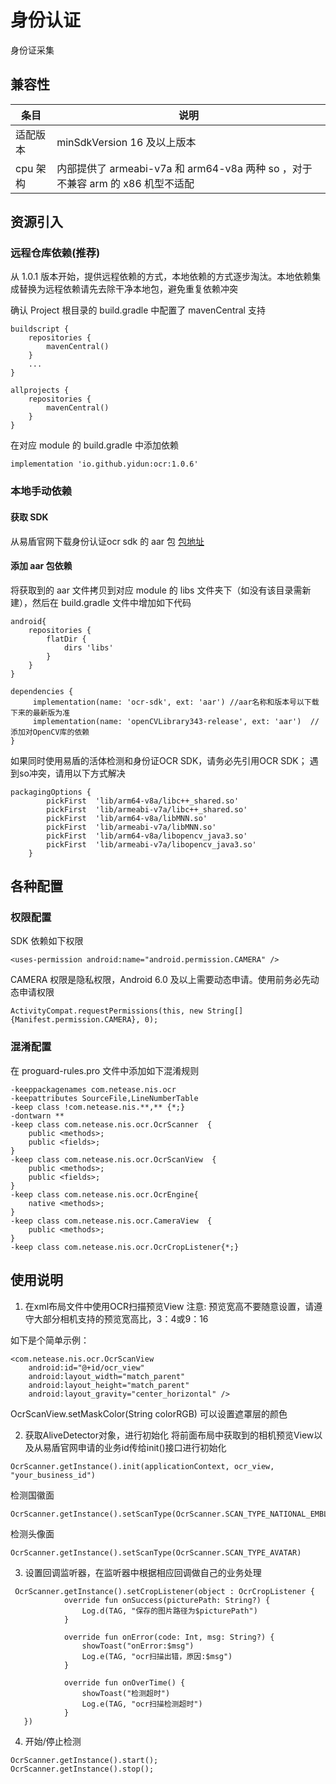 # 身份认证
身份证采集

## 兼容性
| 条目        | 说明                                                                      |
| ----------- | -----------------------------------------------------------------------  |
| 适配版本    | minSdkVersion 16 及以上版本                                                 |
| cpu 架构    | 内部提供了 armeabi-v7a 和 arm64-v8a 两种 so ，对于不兼容 arm 的 x86 机型不适配 |

## 资源引入

### 远程仓库依赖(推荐)
从 1.0.1 版本开始，提供远程依赖的方式，本地依赖的方式逐步淘汰。本地依赖集成替换为远程依赖请先去除干净本地包，避免重复依赖冲突

确认 Project 根目录的 build.gradle 中配置了 mavenCentral 支持

```
buildscript {
    repositories {
        mavenCentral()
    }
    ...
}

allprojects {
    repositories {
        mavenCentral()
    }
}
```
在对应 module 的 build.gradle 中添加依赖

```
implementation 'io.github.yidun:ocr:1.0.6'
```
### 本地手动依赖

#### 获取 SDK 

从易盾官网下载身份认证ocr sdk 的 aar 包 [包地址](https://support.dun.163.com/documents/391676076156063744?docId=535291444139208704)

#### 添加 aar 包依赖

将获取到的 aar 文件拷贝到对应 module 的 libs 文件夹下（如没有该目录需新建），然后在 build.gradle 文件中增加如下代码

```
android{
    repositories {
        flatDir {
            dirs 'libs'
        }
    } 
}    

dependencies {
     implementation(name: 'ocr-sdk', ext: 'aar') //aar名称和版本号以下载下来的最新版为准
     implementation(name: 'openCVLibrary343-release', ext: 'aar')  // 添加对OpenCV库的依赖   
}
```

如果同时使用易盾的活体检测和身份证OCR SDK，请务必先引用OCR SDK； 遇到so冲突，请用以下方式解决

```
packagingOptions {
        pickFirst  'lib/arm64-v8a/libc++_shared.so'
        pickFirst  'lib/armeabi-v7a/libc++_shared.so'
        pickFirst  'lib/arm64-v8a/libMNN.so'
        pickFirst  'lib/armeabi-v7a/libMNN.so'
        pickFirst  'lib/arm64-v8a/libopencv_java3.so'
        pickFirst  'lib/armeabi-v7a/libopencv_java3.so'
    }
```
## 各种配置

### 权限配置

SDK 依赖如下权限

```
<uses-permission android:name="android.permission.CAMERA" />
```

CAMERA 权限是隐私权限，Android 6.0 及以上需要动态申请。使用前务必先动态申请权限

```
ActivityCompat.requestPermissions(this, new String[]{Manifest.permission.CAMERA}, 0);
```

### 混淆配置

在 proguard-rules.pro 文件中添加如下混淆规则

```
-keeppackagenames com.netease.nis.ocr
-keepattributes SourceFile,LineNumberTable
-keep class !com.netease.nis.**,** {*;}
-dontwarn **
-keep class com.netease.nis.ocr.OcrScanner  {
    public <methods>;
    public <fields>;
}
-keep class com.netease.nis.ocr.OcrScanView  {
    public <methods>;
    public <fields>;
}
-keep class com.netease.nis.ocr.OcrEngine{
    native <methods>;
}
-keep class com.netease.nis.ocr.CameraView  {
    public <methods>;
}
-keep class com.netease.nis.ocr.OcrCropListener{*;}
```

## 使用说明

1. 在xml布局文件中使用OCR扫描预览View
注意: 预览宽高不要随意设置，请遵守大部分相机支持的预览宽高比，3：4或9：16

如下是个简单示例：

```
<com.netease.nis.ocr.OcrScanView
 	android:id="@+id/ocr_view"
 	android:layout_width="match_parent"
 	android:layout_height="match_parent"
 	android:layout_gravity="center_horizontal" />
```
 
OcrScanView.setMaskColor(String colorRGB) 可以设置遮罩层的颜色

2. 获取AliveDetector对象，进行初始化
将前面布局中获取到的相机预览View以及从易盾官网申请的业务id传给init()接口进行初始化

```
OcrScanner.getInstance().init(applicationContext, ocr_view, "your_business_id")
```

检测国徽面

```
OcrScanner.getInstance().setScanType(OcrScanner.SCAN_TYPE_NATIONAL_EMBLEM)
```

检测头像面

```
OcrScanner.getInstance().setScanType(OcrScanner.SCAN_TYPE_AVATAR)
```

3. 设置回调监听器，在监听器中根据相应回调做自己的业务处理

```
 OcrScanner.getInstance().setCropListener(object : OcrCropListener {
            override fun onSuccess(picturePath: String?) {
                Log.d(TAG, "保存的图片路径为$picturePath")
            }

            override fun onError(code: Int, msg: String?) {
                showToast("onError:$msg")
                Log.e(TAG, "ocr扫描出错，原因:$msg")
            }

            override fun onOverTime() {
                showToast("检测超时")
                Log.e(TAG, "ocr扫描检测超时")
            }
   })
```

4. 开始/停止检测

```
OcrScanner.getInstance().start();
OcrScanner.getInstance().stop();
```

